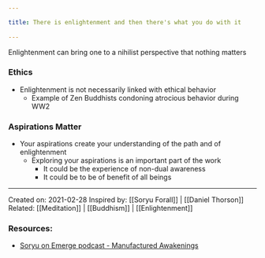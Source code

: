 ```yaml
---
title: There is enlightenment and then there's what you do with it 
---
```

Enlightenment can bring one to a nihilist perspective that nothing matters

### Ethics
- Enlightenment is not necessarily linked with ethical behavior
	- Example of Zen Buddhists condoning atrocious behavior during WW2

### Aspirations Matter
- Your aspirations create your understanding of the path and of enlightenment
	- Exploring your aspirations is an important part of the work
		- It could be the experience of non-dual awareness
		- It could be to be of benefit of all beings

-------------------
Created on: 2021-02-28
Inspired by: [[Soryu Forall]] | [[Daniel Thorson]]
Related: [[Meditation]] | [[Buddhism]] | [[Enlightenment]]

### Resources:
- [Soryu on Emerge podcast - Manufactured Awakenings](https://anchor.fm/emerge/episodes/Soryu-Forall---Manufactured-Awakenings-ebfoho)
